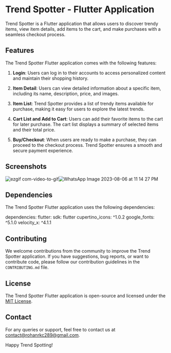# Trend Spotter - Flutter Application

Trend Spotter is a Flutter application that allows users to discover trendy items, view item details, add items to the cart, and make purchases with a seamless checkout process.

## Features

The Trend Spotter Flutter application comes with the following features:

1. **Login**: Users can log in to their accounts to access personalized content and maintain their shopping history.

2. **Item Detail**: Users can view detailed information about a specific item, including its name, description, price, and images.

3. **Item List**: Trend Spotter provides a list of trendy items available for purchase, making it easy for users to explore the latest trends.

4. **Cart List and Add to Cart**: Users can add their favorite items to the cart for later purchase. The cart list displays a summary of selected items and their total price.

5. **Buy/Checkout**: When users are ready to make a purchase, they can proceed to the checkout process. Trend Spotter ensures a smooth and secure payment experience.

## Screenshots

![ezgif com-video-to-gif](https://github.com/Rohan-2107/TrendSpotter/assets/77926133/fe5be0eb-cb1b-40c4-9192-84b0b5cc3832)![WhatsApp Image 2023-08-06 at 11 14 27 PM](https://github.com/Rohan-2107/TrendSpotter/assets/77926133/ed018d05-76f0-40a9-a576-488a4b59a55f)




## Dependencies

The Trend Spotter Flutter application uses the following dependencies:

dependencies:
  flutter:
    sdk: flutter
  cupertino_icons: ^1.0.2
  google_fonts: ^5.1.0
  velocity_x: ^4.1.1

## Contributing

We welcome contributions from the community to improve the Trend Spotter application. If you have suggestions, bug reports, or want to contribute code, please follow our contribution guidelines in the `CONTRIBUTING.md` file.

## License

The Trend Spotter Flutter application is open-source and licensed under the [MIT License](https://opensource.org/licenses/MIT).

## Contact

For any queries or support, feel free to contact us at [contact@rohanrkc289@gmail.com](mailto:rohanrkc289@gmail.com).

Happy Trend Spotting!

